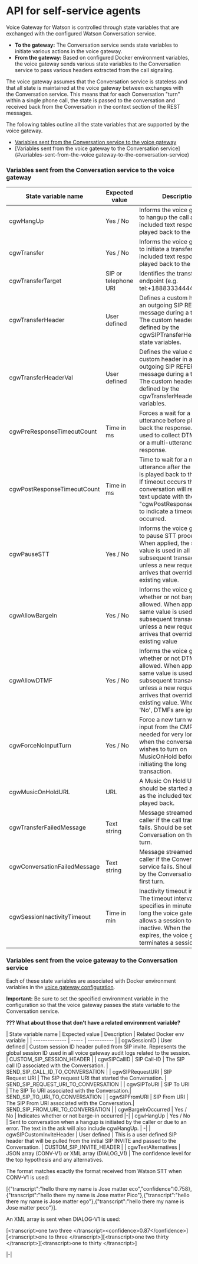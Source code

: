 # API for self-service agents

Voice Gateway for Watson is controlled through state variables that are exchanged with the configured Watson Conversation service.
* **To the gateway:** The Conversation service sends state variables to initiate various actions in the voice gateway.
* **From the gateway:** Based on configured Docker environment variables, the voice gateway sends various state variables to the Conversation service to pass various headers extracted from the call signaling.

The voice gateway assumes that the Conversation service is stateless and that all state is maintained at the voice gateway between exchanges with the Conversation service. This means that for each Conversation "turn" within a single phone call, the state is passed to the conversation and received back from the Conversation in the context section of the REST messages.

The following tables outline all the state variables that are supported by the voice gateway.
* [Variables sent from the Conversation service to the voice gateway](#variables-sent-from-the-conversation-service-to-the-voice-gateway)
* [Variables sent from the voice gateway to the Conversation service](#variables-sent-from-the-voice gateway-to-the-conversation-service)


### Variables sent from the Conversation service to the voice gateway

| State variable name | Expected value | Description | Default |
| -------------- | ------ | ----------- | ---------- |
| cgwHangUp | Yes / No| Informs the voice gateway to hangup the call after the included text response is played back to the caller.| - |
| cgwTransfer | Yes / No | Informs the voice gateway to initiate a transfer after the included text response is played back to the caller.| - |
| cgwTransferTarget | SIP or telephone URI | Identifies the transfer to endpoint (e.g. tel:+18883334444). | - |
| cgwTransferHeader | User defined | Defines a custom header in an outgoing SIP REFER message during a transfer. The custom header value is defined by the cgwSIPTransferHeaderVal state variables. | - |
| cgwTransferHeaderVal | User defined | Defines the value of a custom header in an outgoing SIP REFER message during a transfer. The custom header is defined by the cgwTransferHeader state variables. | - |
| cgwPreResponseTimeoutCount | Time in ms | Forces a wait for a new utterance before playing back the response. Can be used to collect DTMF digits or a multi-utterance response. | - |
| cgwPostResponseTimeoutCount | Time in ms | Time to wait for a new utterance after the response is played back to the caller. If timeout occurs the conversation will receive a text update with the word "cgwPostResponseTimeout" to indicate a timeout occurred.| - |
| cgwPauseSTT | Yes / No | Informs the voice gateway to pause STT processing. When applied, the same value is used in all subsequent transactions, unless a new request arrives that overrides the existing value. | No |
| cgwAllowBargeIn | Yes / No | Informs the voice gateway whether or not barge-in is allowed. When applied, the same value is used in all subsequent transactions, unless a new request arrives that overrides the existing value | Yes |
| cgwAllowDTMF | Yes / No | Informs the voice gateway whether or not DTMF is allowed. When applied, the same value is used in all subsequent transactions, unless a new request arrives that overrides the existing value. When set to 'No', DTMFs are ignored| Yes |
| cgwForceNoInputTurn | Yes / No | Force a new turn with no input from the CMR. This is needed for very long turns when the conversation wishes to turn on MusicOnHold before initiating the long transaction.| No |
| cgwMusicOnHoldURL | URL | A Music On Hold URL that should be started as soon as the included text is played back. | - |
| cgwTransferFailedMessage | Text string | Message streamed to the caller if the call transfer fails. Should be set by the Conversation on the first turn. | - |
| cgwConversationFailedMessage | Text string | Message streamed to the caller if the Conversation service fails. Should be set by the Conversation on the first turn. | - |
| cgwSessionInactivityTimeout| Time in min | Inactivity timeout interval. The timeout interval value specifies in minutes how long the voice gateway allows a session to be inactive. When the timeout expires, the voice gateway terminates a session . | 2 min |


### Variables sent from the voice gateway to the Conversation service

Each of these state variables are associated with Docker environment variables in the [voice gateway configuration](config.md).

**Important:** Be sure to set the specified environment variable in the configuration so that the voice gateway passes the state variable to the Conversation service.

**??? What about those that don't have a related environment variable?**

| State variable name | Expected value | Description | Related Docker env variable |
| -------------- | ----- | ----------- |
| cgwSessionID   | User defined | Custom session ID header pulled from SIP invite. Represents the global session ID used in all voice gateway audit logs related to the session. | CUSTOM_SIP_SESSION_HEADER |
| cgwSIPCallID | SIP Call-ID | The SIP call ID associated with the Conversation. | SEND_SIP_CALL_ID_TO_CONVERSATION |
| cgwSIPRequestURI | SIP Request URI | The SIP request URI that started the Conversation. | SEND_SIP_REQUEST_URI_TO_CONVERSATION |
| cgwSIPToURI | SIP To URI | The SIP To URI associated with the Conversation.| SEND_SIP_TO_URI_TO_CONVERSATION |
| cgwSIPFromURI | SIP From URI | The SIP From URI associated with the Conversation.| SEND_SIP_FROM_URI_TO_CONVERSATION |
| cgwBargeInOccurred | Yes / No | Indicates whether or not barge-in occurred |-|
| cgwHangUp | Yes / No | Sent to conversation when a hangup is initiated by the caller or due to an error. The text in the ask will also include cgwHangUp. | -|
| cgwSIPCustomInviteHeader | User defined | This is a user defined SIP header that will be pulled from the initial SIP INVITE and passed to the Conversation. | CUSTOM_SIP_INVITE_HEADER |
| cgwTextAlternatives | JSON array (CONV-V1) or XML array (DIALOG_V1) | The confidence level for the top hypothesis and any alternatives. <p>The format matches exactly the format received from Watson STT when CONV-V1 is used:</p><p>[{"transcript":"hello there my name is Jose matter eco","confidence":0.758},{"transcript":"hello there my name is Jose matter Pico"},{"transcript":"hello there my name is Jose matter ego"},{"transcript":"hello there my name is Jose matter peco"}].</p><p> An XML array is sent when DIALOG-V1 is used:</p><p> [\<transcript\>one two three \</transcript\>\<confidence\>0.87\</confidence\>][\<transcript\>one to three \</transcript\>][\<transcript\>one two thirty \</transcript\>][\<transcript\>one to thirty \</transcript\>]</p> |-|
